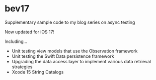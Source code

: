 # bev17

Supplementary sample code to my blog series on async testing

Now updated for iOS 17!

Including...
- Unit testing view models that use the Observation framework  
- Unit testing the Swift Data persistence framework 
- Upgrading the data access layer to implement various data retrieval strategies
- Xcode 15 String Catalogs 
